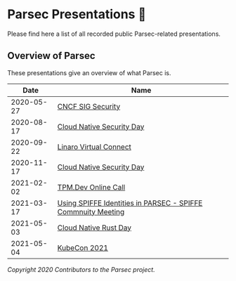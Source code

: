 # Parsec Presentations 🎦

Please find here a list of all recorded public Parsec-related presentations.

## Overview of Parsec

These presentations give an overview of what Parsec is.

| Date       | Name                                                                                         |
|------------|----------------------------------------------------------------------------------------------|
| 2020-05-27 | [CNCF SIG Security](https://youtu.be/3kazjTMm-bs)                                            |
| 2020-08-17 | [Cloud Native Security Day](https://youtu.be/bYFQXcPSf0I)                                    |
| 2020-09-22 | [Linaro Virtual Connect](https://youtu.be/GqiISmXO_78)                                       |
| 2020-11-17 | [Cloud Native Security Day](https://youtu.be/-I_rCKMyY7Y)                                    |
| 2021-02-02 | [TPM.Dev Online Call](https://developers.tpm.dev/posts/11542371?utm_source=manual)           |
| 2021-03-17 | [Using SPIFFE Identities in PARSEC - SPIFFE Commnuity Meeting](https://youtu.be/ahJnTRTJG0A) |
| 2021-05-03 | [Cloud Native Rust Day](https://youtu.be/49cXCDLALYY)                                        |
| 2021-05-04 | [KubeCon 2021](https://youtu.be/G-MvFqkVJTI)                                                 |

*Copyright 2020 Contributors to the Parsec project.*
